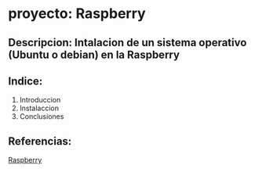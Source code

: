 # proyecto: Raspberry
## Descripcion: Intalacion de un sistema operativo (Ubuntu o debian) en la Raspberry
## Indice: 
1. Introduccion
2. Instalaccion
3. Conclusiones

## Referencias:
[Raspberry](https://www.raspberrypi.org/)
